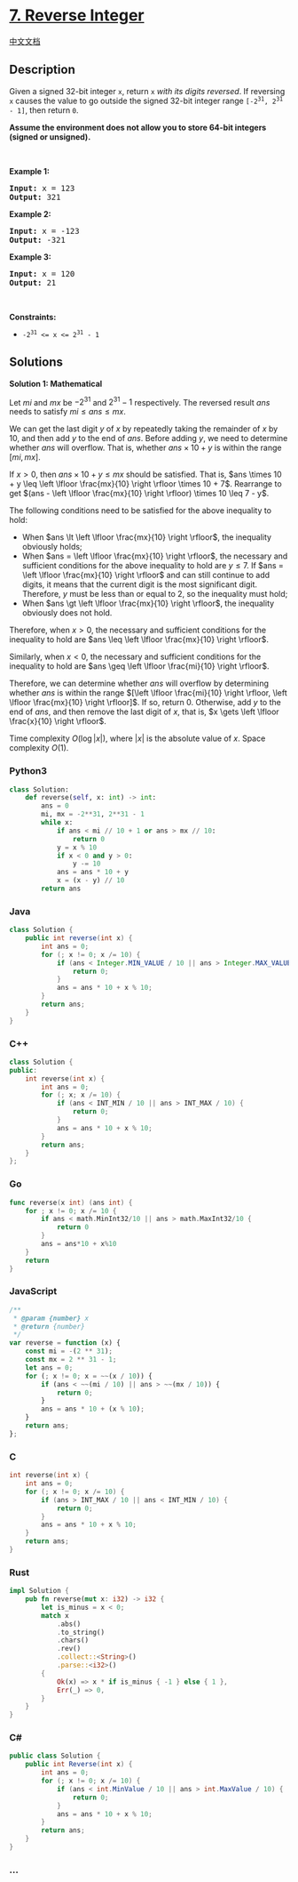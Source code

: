 # [7. Reverse Integer](https://leetcode.com/problems/reverse-integer)

[中文文档](/solution/0000-0099/0007.Reverse%20Integer/README.md)

## Description

<p>Given a signed 32-bit integer <code>x</code>, return <code>x</code><em> with its digits reversed</em>. If reversing <code>x</code> causes the value to go outside the signed 32-bit integer range <code>[-2<sup>31</sup>, 2<sup>31</sup> - 1]</code>, then return <code>0</code>.</p>

<p><strong>Assume the environment does not allow you to store 64-bit integers (signed or unsigned).</strong></p>

<p>&nbsp;</p>
<p><strong class="example">Example 1:</strong></p>

<pre>
<strong>Input:</strong> x = 123
<strong>Output:</strong> 321
</pre>

<p><strong class="example">Example 2:</strong></p>

<pre>
<strong>Input:</strong> x = -123
<strong>Output:</strong> -321
</pre>

<p><strong class="example">Example 3:</strong></p>

<pre>
<strong>Input:</strong> x = 120
<strong>Output:</strong> 21
</pre>

<p>&nbsp;</p>
<p><strong>Constraints:</strong></p>

<ul>
	<li><code>-2<sup>31</sup> &lt;= x &lt;= 2<sup>31</sup> - 1</code></li>
</ul>

## Solutions

**Solution 1: Mathematical**

Let $mi$ and $mx$ be $-2^{31}$ and $2^{31} - 1$ respectively. The reversed result $ans$ needs to satisfy $mi \le ans \le mx$.

We can get the last digit $y$ of $x$ by repeatedly taking the remainder of $x$ by $10$, and then add $y$ to the end of $ans$. Before adding $y$, we need to determine whether $ans$ will overflow. That is, whether $ans \times 10 + y$ is within the range $[mi, mx]$.

If $x \gt 0$, then $ans \times 10 + y \leq mx$ should be satisfied. That is, $ans \times 10 + y \leq \left \lfloor \frac{mx}{10} \right \rfloor \times 10 + 7$. Rearrange to get $(ans - \left \lfloor \frac{mx}{10} \right \rfloor) \times 10 \leq 7 - y$.

The following conditions need to be satisfied for the above inequality to hold:

-   When $ans \lt \left \lfloor \frac{mx}{10} \right \rfloor$, the inequality obviously holds;
-   When $ans = \left \lfloor \frac{mx}{10} \right \rfloor$, the necessary and sufficient conditions for the above inequality to hold are $y \leq 7$. If $ans = \left \lfloor \frac{mx}{10} \right \rfloor$ and can still continue to add digits, it means that the current digit is the most significant digit. Therefore, $y$ must be less than or equal to $2$, so the inequality must hold;
-   When $ans \gt \left \lfloor \frac{mx}{10} \right \rfloor$, the inequality obviously does not hold.

Therefore, when $x \gt 0$, the necessary and sufficient conditions for the inequality to hold are $ans \leq \left \lfloor \frac{mx}{10} \right \rfloor$.

Similarly, when $x \lt 0$, the necessary and sufficient conditions for the inequality to hold are $ans \geq \left \lfloor \frac{mi}{10} \right \rfloor$.

Therefore, we can determine whether $ans$ will overflow by determining whether $ans$ is within the range $[\left \lfloor \frac{mi}{10} \right \rfloor, \left \lfloor \frac{mx}{10} \right \rfloor]$. If so, return $0$. Otherwise, add $y$ to the end of $ans$, and then remove the last digit of $x$, that is, $x \gets \left \lfloor \frac{x}{10} \right \rfloor$.

Time complexity $O(\log |x|)$, where $|x|$ is the absolute value of $x$. Space complexity $O(1)$.

<!-- tabs:start -->

### **Python3**

```python
class Solution:
    def reverse(self, x: int) -> int:
        ans = 0
        mi, mx = -2**31, 2**31 - 1
        while x:
            if ans < mi // 10 + 1 or ans > mx // 10:
                return 0
            y = x % 10
            if x < 0 and y > 0:
                y -= 10
            ans = ans * 10 + y
            x = (x - y) // 10
        return ans
```

### **Java**

```java
class Solution {
    public int reverse(int x) {
        int ans = 0;
        for (; x != 0; x /= 10) {
            if (ans < Integer.MIN_VALUE / 10 || ans > Integer.MAX_VALUE / 10) {
                return 0;
            }
            ans = ans * 10 + x % 10;
        }
        return ans;
    }
}
```

### **C++**

```cpp
class Solution {
public:
    int reverse(int x) {
        int ans = 0;
        for (; x; x /= 10) {
            if (ans < INT_MIN / 10 || ans > INT_MAX / 10) {
                return 0;
            }
            ans = ans * 10 + x % 10;
        }
        return ans;
    }
};
```

### **Go**

```go
func reverse(x int) (ans int) {
	for ; x != 0; x /= 10 {
		if ans < math.MinInt32/10 || ans > math.MaxInt32/10 {
			return 0
		}
		ans = ans*10 + x%10
	}
	return
}
```

### **JavaScript**

```js
/**
 * @param {number} x
 * @return {number}
 */
var reverse = function (x) {
    const mi = -(2 ** 31);
    const mx = 2 ** 31 - 1;
    let ans = 0;
    for (; x != 0; x = ~~(x / 10)) {
        if (ans < ~~(mi / 10) || ans > ~~(mx / 10)) {
            return 0;
        }
        ans = ans * 10 + (x % 10);
    }
    return ans;
};
```

### **C**

```c
int reverse(int x) {
    int ans = 0;
    for (; x != 0; x /= 10) {
        if (ans > INT_MAX / 10 || ans < INT_MIN / 10) {
            return 0;
        }
        ans = ans * 10 + x % 10;
    }
    return ans;
}
```

### **Rust**

```rust
impl Solution {
    pub fn reverse(mut x: i32) -> i32 {
        let is_minus = x < 0;
        match x
            .abs()
            .to_string()
            .chars()
            .rev()
            .collect::<String>()
            .parse::<i32>()
        {
            Ok(x) => x * if is_minus { -1 } else { 1 },
            Err(_) => 0,
        }
    }
}
```

### **C#**

```cs
public class Solution {
    public int Reverse(int x) {
        int ans = 0;
        for (; x != 0; x /= 10) {
            if (ans < int.MinValue / 10 || ans > int.MaxValue / 10) {
                return 0;
            }
            ans = ans * 10 + x % 10;
        }
        return ans;
    }
}
```

### **...**

```

```

<!-- tabs:end -->
